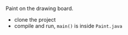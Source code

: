 Paint on the drawing board.

- clone the project
- compile and run, `main()` is inside `Paint.java`
